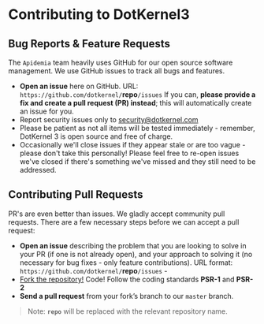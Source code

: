 # Contributing to DotKernel3

## Bug Reports & Feature Requests
The `Apidemia` team heavily uses GitHub for our open source software management. 
We use GitHub issues to track all bugs and features.

* **Open an issue**  here on GitHub. URL: `https://github.com/dotkernel/`**repo**`/issues`
If you can, **please provide a fix and create a pull request (PR) instead**; this will automatically create an issue for you.
* Report security issues only to security@dotkernel.com
* Please be patient as not all items will be tested immediately - remember, DotKernel 3 is open source and free of charge. 
* Occasionally we'll close issues if they appear stale or are too vague - please don't take this personally! 
Please feel free to re-open issues we've closed if there's something we've missed and they still need to be addressed.

## Contributing Pull Requests
PR's are even better than issues. 
We gladly accept community pull requests. 
There are a few necessary steps before we can accept a pull request:

* **Open an issue** describing the problem that you are looking to solve in 
your PR (if one is not already open), and your approach to solving it (no necessary for bug fixes - only feature contributions). URL format: `https://github.com/dotkernel/`**repo**`/issues` -
* [Fork the repository!](https://help.github.com/articles/fork-a-repo/) Code! Follow the coding standards **PSR-1** and **PSR-2**
* **Send a pull request** from your fork’s branch to our `master` branch.

 > Note: **`repo`** will be replaced with the relevant repository name.
